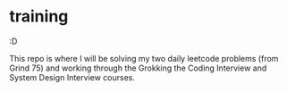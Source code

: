 # training

:D

This repo is where I will be solving my two daily leetcode problems (from Grind 75) and working through the Grokking the Coding Interview and System Design Interview courses.
